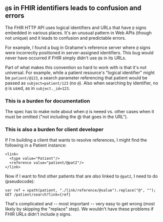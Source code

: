 ## `@`s in FHIR identifiers leads to confusion and errors

The FHIR HTTP API uses logical identifiers and URLs that have `@` signs
embedded in various places. It's an unusual pattern in Web APIs (though not
unique) and it leads to confusion and predictable errors.

For example, I found a bug in Grahame's reference server where `@` signs were
incorrectly positioned in server-assigned identifiers.  This bug would never
have occurred if FHIR simply didn't use `@`s in its URLs.

Part of what makes this convention so hard to work with is that it's not
universal.  For example, while a patient resource's "logical identifier" might
be `patient/@123`, a search parameter referencing that patient would be passed
as `subject=patient/123` (no `@`).  Also when searching by identifier, no `@`
is used, as in `subject._id=123`.

### This is a burden for documentation
The spec has to make note about when `@` is
neeed vs. other cases when it must be omitted ("not including the @ that goes
in the URL").

### This is also a burden for client developer

If I'm building a client that wants to resolve references, I might find the
following in a Patient instance:

```
<link>
  <type value="Patient"/>
  <reference value="patient/@pat2"/>
</link>
```

Now if I want to find other patients that are *also* linked to `@pat2`, I need
to do (pseudocode):

```
var ref = xpath(patient, "./link/reference/@value").replace("@", "");
GET /patient/search?link={ref}
```

That's complicated and -- most important -- very easy to get wrong (most likely
by skipping the "replace" step).  We wouldn't have these problems if FHIR URLs
didn't include `@` signs.
